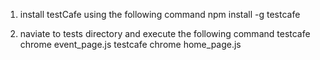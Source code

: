 
1. install testCafe using the following command
    npm install -g testcafe
    
2. naviate to tests directory and execute the following command
   testcafe chrome event_page.js
   testcafe chrome home_page.js




